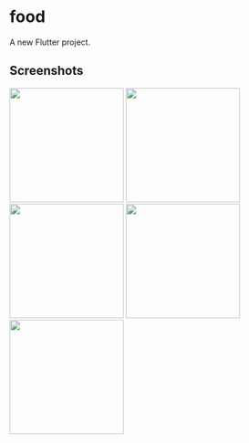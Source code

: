 # food

A new Flutter project.

## Screenshots
<img width="200" src= "https://github.com/daivph/food-delivery/blob/master/screenshots/home.png"/> <img width="200" src= "https://github.com/daivph/food-delivery/blob/master/screenshots/profile.png"/> <img width="200" src= "https://github.com/daivph/food-delivery/blob/master/screenshots/signin.png"/>  <img width="200" src= "https://github.com/daivph/food-delivery/blob/master/screenshots/signup.png"/> 
 <img width="200" src= "https://github.com/daivph/food-delivery/blob/master/screenshots/voucher.png"/>
